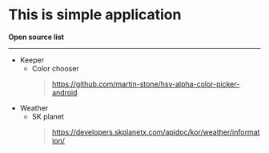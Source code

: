 # This is simple application
**Open source list**
***
* Keeper
	* Color chooser
		>https://github.com/martin-stone/hsv-alpha-color-picker-android
* Weather		
	* SK planet
		>https://developers.skplanetx.com/apidoc/kor/weather/information/
